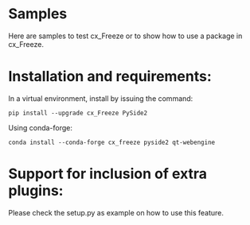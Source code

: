 # Samples

Here are samples to test cx_Freeze or to show how to use a package in cx_Freeze.

# Installation and requirements:

In a virtual environment, install by issuing the command:

```
pip install --upgrade cx_Freeze PySide2
```

Using conda-forge:

```
conda install --conda-forge cx_freeze pyside2 qt-webengine
```

# Support for inclusion of extra plugins:

Please check the setup.py as example on how to use this feature.
